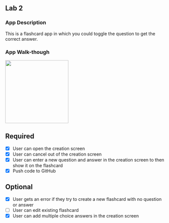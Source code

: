 ## Lab 2

### App Description
This is a flashcard app in which you could toggle the question to get the correct answer.

### App Walk-though
<img src="https://i.imgur.com/47hFQv3.gif" width=200><br>


## Required
- [x] User can open the creation screen
- [x] User can cancel out of the creation screen
- [x] User can enter a new question and answer in the creation screen to then show it on the flashcard
- [x] Push code to GitHub
## Optional
- [x] User gets an error if they try to create a new flashcard with no question or answer
- [ ] User can edit existing flashcard
- [x] User can add multiple choice answers in the creation screen
